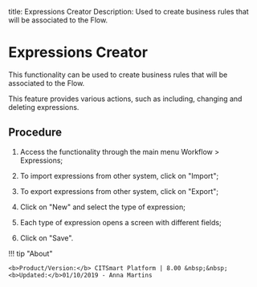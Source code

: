 title: Expressions Creator
Description: Used to create business rules that will be associated to the Flow.
# Expressions Creator


This functionality can be used to create business rules that will be associated
to the Flow.

This feature provides various actions, such as including, changing and deleting
expressions.

Procedure
-------------

1.  Access the functionality through the main menu Workflow \> Expressions;

2.  To import expressions from other system, click on "Import";

3.  To export expressions from other system, click on "Export";

4.  Click on "New" and select the type of expression;

5.  Each type of expression opens a screen with different fields;

6.  Click on "Save".

!!! tip "About"

    <b>Product/Version:</b> CITSmart Platform | 8.00 &nbsp;&nbsp;
    <b>Updated:</b>01/10/2019 - Anna Martins
